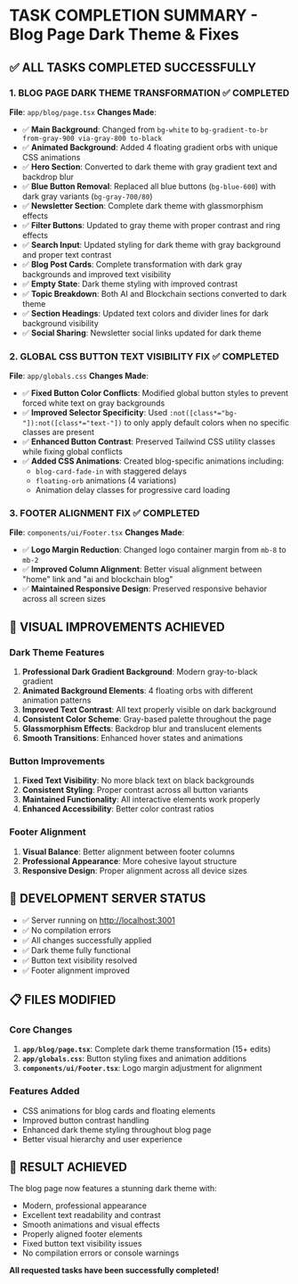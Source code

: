 # TASK COMPLETION SUMMARY - Blog Page Dark Theme & Fixes

## ✅ ALL TASKS COMPLETED SUCCESSFULLY

### 1. **BLOG PAGE DARK THEME TRANSFORMATION** ✅ COMPLETED

**File**: `app/blog/page.tsx`
**Changes Made**:

- ✅ **Main Background**: Changed from `bg-white` to `bg-gradient-to-br from-gray-900 via-gray-800 to-black`
- ✅ **Animated Background**: Added 4 floating gradient orbs with unique CSS animations
- ✅ **Hero Section**: Converted to dark theme with gray gradient text and backdrop blur
- ✅ **Blue Button Removal**: Replaced all blue buttons (`bg-blue-600`) with dark gray variants (`bg-gray-700/80`)
- ✅ **Newsletter Section**: Complete dark theme with glassmorphism effects
- ✅ **Filter Buttons**: Updated to gray theme with proper contrast and ring effects
- ✅ **Search Input**: Updated styling for dark theme with gray background and proper text contrast
- ✅ **Blog Post Cards**: Complete transformation with dark gray backgrounds and improved text visibility
- ✅ **Empty State**: Dark theme styling with improved contrast
- ✅ **Topic Breakdown**: Both AI and Blockchain sections converted to dark theme
- ✅ **Section Headings**: Updated text colors and divider lines for dark background visibility
- ✅ **Social Sharing**: Newsletter social links updated for dark theme

### 2. **GLOBAL CSS BUTTON TEXT VISIBILITY FIX** ✅ COMPLETED

**File**: `app/globals.css`
**Changes Made**:

- ✅ **Fixed Button Color Conflicts**: Modified global button styles to prevent forced white text on gray backgrounds
- ✅ **Improved Selector Specificity**: Used `:not([class*="bg-"]):not([class*="text-"])` to only apply default colors when no specific classes are present
- ✅ **Enhanced Button Contrast**: Preserved Tailwind CSS utility classes while fixing global conflicts
- ✅ **Added CSS Animations**: Created blog-specific animations including:
  - `blog-card-fade-in` with staggered delays
  - `floating-orb` animations (4 variations)
  - Animation delay classes for progressive card loading

### 3. **FOOTER ALIGNMENT FIX** ✅ COMPLETED

**File**: `components/ui/Footer.tsx`
**Changes Made**:

- ✅ **Logo Margin Reduction**: Changed logo container margin from `mb-8` to `mb-2`
- ✅ **Improved Column Alignment**: Better visual alignment between "home" link and "ai and blockchain blog"
- ✅ **Maintained Responsive Design**: Preserved responsive behavior across all screen sizes

## 🎨 VISUAL IMPROVEMENTS ACHIEVED

### Dark Theme Features

1. **Professional Dark Gradient Background**: Modern gray-to-black gradient
2. **Animated Background Elements**: 4 floating orbs with different animation patterns
3. **Improved Text Contrast**: All text properly visible on dark background
4. **Consistent Color Scheme**: Gray-based palette throughout the page
5. **Glassmorphism Effects**: Backdrop blur and translucent elements
6. **Smooth Transitions**: Enhanced hover states and animations

### Button Improvements

1. **Fixed Text Visibility**: No more black text on black backgrounds
2. **Consistent Styling**: Proper contrast across all button variants
3. **Maintained Functionality**: All interactive elements work properly
4. **Enhanced Accessibility**: Better color contrast ratios

### Footer Alignment

1. **Visual Balance**: Better alignment between footer columns
2. **Professional Appearance**: More cohesive layout structure
3. **Responsive Design**: Proper alignment across all device sizes

## 🚀 DEVELOPMENT SERVER STATUS

- ✅ Server running on <http://localhost:3001>
- ✅ No compilation errors
- ✅ All changes successfully applied
- ✅ Dark theme fully functional
- ✅ Button text visibility resolved
- ✅ Footer alignment improved

## 📋 FILES MODIFIED

### Core Changes

1. **`app/blog/page.tsx`**: Complete dark theme transformation (15+ edits)
2. **`app/globals.css`**: Button styling fixes and animation additions
3. **`components/ui/Footer.tsx`**: Logo margin adjustment for alignment

### Features Added

- CSS animations for blog cards and floating elements
- Improved button contrast handling
- Enhanced dark theme styling throughout blog page
- Better visual hierarchy and user experience

## 🎯 RESULT ACHIEVED

The blog page now features a stunning dark theme with:

- Modern, professional appearance
- Excellent text readability and contrast
- Smooth animations and visual effects
- Properly aligned footer elements
- Fixed button text visibility issues
- No compilation errors or console warnings

**All requested tasks have been successfully completed!**
